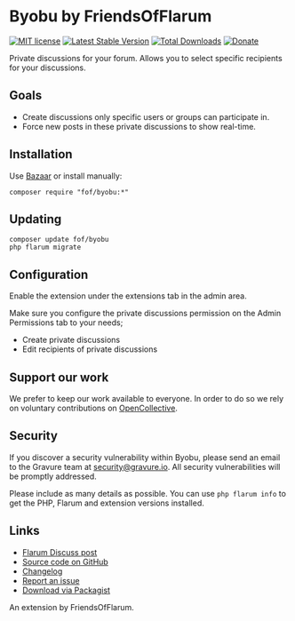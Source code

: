 # Byobu by FriendsOfFlarum

[![MIT license](https://img.shields.io/badge/license-MIT-blue.svg)](https://github.com/FriendsOfFlarumbyobu/blob/master/LICENSE)
[![Latest Stable Version](https://img.shields.io/packagist/v/fof/byobu.svg)](https://packagist.org/packages/fof/byobu)
[![Total Downloads](https://img.shields.io/packagist/dt/fof/byobu.svg)](https://packagist.org/packages/fof/byobu)
[![Donate](https://img.shields.io/badge/opencollective-support-blue.svg)](https://opencollective.com/fof)

Private discussions for your forum. Allows you to select specific recipients for your discussions.

## Goals

- Create discussions only specific users or groups can participate in.
- Force new posts in these private discussions to show real-time.

## Installation

Use [Bazaar](https://discuss.flarum.org/d/5151-fof-bazaar-the-extension-marketplace) or install manually:

    composer require "fof/byobu:*"

## Updating

    composer update fof/byobu
    php flarum migrate

## Configuration

Enable the extension under the extensions tab in the admin area.

Make sure you configure the private discussions permission on the Admin Permissions tab to your needs;

- Create private discussions
- Edit recipients of private discussions

## Support our work

We prefer to keep our work available to everyone.
In order to do so we rely on voluntary contributions on [OpenCollective](https://opencollective.com/fof).

## Security

If you discover a security vulnerability within Byobu, please send an email to the Gravure team at security@gravure.io. All security vulnerabilities will be promptly addressed.

Please include as many details as possible. You can use `php flarum info` to get the PHP, Flarum and extension versions installed.

## Links

- [Flarum Discuss post](https://discuss.flarum.org/d/4762-fof-by-bu-well-integrated-advanced-private-discussions)
- [Source code on GitHub](https://github.com/FriendsOfFlarumbyobu)
- [Changelog](https://github.com/FriendsOfFlarumbyobu/blob/master/CHANGELOG.md)
- [Report an issue](https://github.com/FriendsOfFlarumbyobu/issues)
- [Download via Packagist](https://packagist.org/packages/fof/byobu)

An extension by FriendsOfFlarum.
